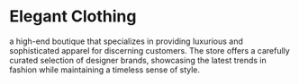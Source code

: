 # Elegant Clothing

a high-end boutique that specializes in providing luxurious and sophisticated apparel for discerning customers. The store offers a carefully curated selection of designer brands, showcasing the latest trends in fashion while maintaining a timeless sense of style.
